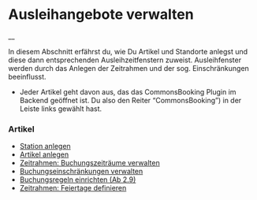 #  Ausleihangebote verwalten

__

In diesem Abschnitt erfährst du, wie Du Artikel und Standorte anlegst und
diese dann entsprechenden Ausleihzeitfenstern zuweist. Ausleihfenster werden
durch das Anlegen der Zeitrahmen und der sog. Einschränkungen beeinflusst.

  * Jeder Artikel geht davon aus, das das CommonsBooking Plugin im Backend geöffnet ist. Du also den Reiter “CommonsBooking”) in der Leiste links gewählt hast. 

###  Artikel

  * [ Station anlegen ](/dokumentation/erste-schritte/stationen-anlegen)
  * [ Artikel anlegen ](/dokumentation/erste-schritte/artikel-anlegen)
  * [ Zeitrahmen: Buchungszeiträume verwalten ](/dokumentation/erste-schritte/buchungszeitraeume-verwalten)
  * [ Buchungseinschränkungen verwalten ](/dokumentation/erste-schritte/buchungseinschraenkungen-verwalten)
  * [ Buchungsregeln einrichten (Ab 2.9) ](/dokumentation/erste-schritte/buchungsregeln-einrichten)
  * [ Zeitrahmen: Feiertage definieren ](/dokumentation/erste-schritte/zeitrahmen-feiertage-definieren)

